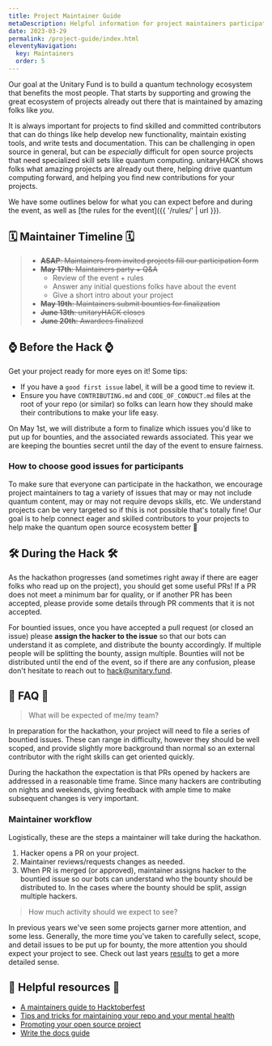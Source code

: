 ```yaml
---
title: Project Maintainer Guide
metaDescription: Helpful information for project maintainers participating in unitaryHACK
date: 2023-03-29
permalink: /project-guide/index.html
eleventyNavigation:
  key: Maintainers
  order: 5
---
```


Our goal at the Unitary Fund is to build a quantum technology ecosystem that benefits the most people. That starts by supporting and growing the great ecosystem of projects already out there that is maintained by amazing folks like _you_.

It is always important for projects to find skilled and committed contributors that can do things like help develop new functionality, maintain existing tools, and write tests and documentation. This can be challenging in open source in general, but can be _especially_ difficult for open source projects that need specialized skill sets like quantum computing. unitaryHACK shows folks what amazing projects are already out there, helping drive quantum computing forward, and helping you find new contributions for your projects.

We have some outlines below for what you can expect before and during the event, as well as [the rules for the event]({{ '/rules/' | url }}).

## 🗓️ Maintainer Timeline 🗓️

> - ~~**ASAP**: Maintainers from invited projects fill our participation form~~
> - ~~**May 17th**: Maintainers party + Q&A~~
>   - Review of the event + rules
>   - Answer any initial questions folks have about the event
>   - Give a short intro about your project
> - ~~**May 19th**: Maintainers submit bounties for finalization~~
> - ~~**June 13th**: unitaryHACK closes~~
> - ~~**June 20th**: Awardees finalized~~

## ⌚ Before the Hack ⌚

Get your project ready for more eyes on it! Some tips:

- If you have a `good first issue` label, it will be a good time to review it.
- Ensure you have `CONTRIBUTING.md` and `CODE_OF_CONDUCT.md` files at the root of your repo (or similar) so folks can learn how they should make their contributions to make your life easy.

On May 1st, we will distribute a form to finalize which issues you'd like to put up for bounties, and the associated rewards associated. This year we are keeping the bounties secret until the day of the event to ensure fairness.

### How to choose good issues for participants

To make sure that everyone can participate in the hackathon, we encourage project maintainers to tag a variety of issues that may or may not include quantum content, may or may not require devops skills, etc. We understand projects can be very targeted so if this is not possible that's totally fine! Our goal is to help connect eager and skilled contributors to your projects to help make the quantum open source ecosystem better 💖

## 🛠️ During the Hack 🛠️

As the hackathon progresses (and sometimes right away if there are eager folks who read up on the project), you should get some useful PRs! If a PR does not meet a minimum bar for quality, or if another PR has been accepted, please provide some details through PR comments that it is not accepted.

For bountied issues, once you have accepted a pull request (or closed an issue) please **assign the hacker to the issue** so that our bots can understand it as complete, and distribute the bounty accordingly. If multiple people will be splitting the bounty, assign multiple. Bounties will not be distributed until the end of the event, so if there are any confusion, please don't hesitate to reach out to [hack@unitary.fund](mailto:hack@unitary.fund).

## 🙋 FAQ 🤔

> What will be expected of me/my team?

In preparation for the hackathon, your project will need to file a series of bountied issues. These can range in difficulty, however they should be well scoped, and provide slightly more background than normal so an external contributor with the right skills can get oriented quickly.

During the hackathon the expectation is that PRs opened by hackers are addressed in a reasonable time frame. Since many hackers are contributing on nights and weekends, giving feedback with ample time to make subsequent changes is very important.

### Maintainer workflow

Logistically, these are the steps a maintainer will take during the hackathon.

1. Hacker opens a PR on your project.
2. Maintainer reviews/requests changes as needed.
3. When PR is merged (or approved), maintainer assigns hacker to the bountied issue so our bots can understand who the bounty should be distributed to. In the cases where the bounty should be split, assign multiple hackers.

> How much activity should we expect to see?

In previous years we've seen some projects garner more attention, and some less. Generally, the more time you've taken to carefully select, scope, and detail issues to be put up for bounty, the more attention you should expect your project to see. Check out last years [results](https://2022.unitaryhack.dev/results/) to get a more detailed sense.

## 🤝 Helpful resources 🤝

- [A maintainers guide to Hacktoberfest](https://medium.com/gitcoin/a-maintainers-guide-to-hacktoberfest-21405c8ff09f)
- [Tips and tricks for maintaining your repo and your mental health](https://www.twilio.com/blog/how-to-hacktoberfest-tips-and-tricks-for-maintaining-your-repo-and-your-mental-health)
- [Promoting your open source project](https://github.com/zenika-open-source/promote-open-source-project/blob/master/README.md)
- [Write the docs guide](https://www.writethedocs.org/guide/)
